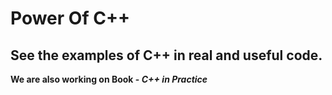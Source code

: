 # Power Of C++
## See the examples of C++ in real and useful code.

**We are also working on Book - _C++ in Practice_**
